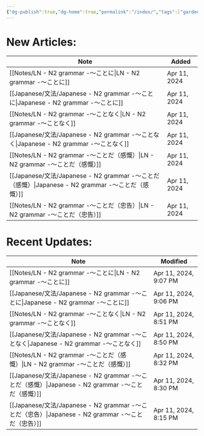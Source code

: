 ```yaml
---
{"dg-publish":true,"dg-home":true,"permalink":"/index/","tags":["gardenEntry"],"dgPassFrontmatter":true}
---
```


 
# New Articles:

| Note                                                                                | Added        |
| ----------------------------------------------------------------------------------- | ------------ |
| [[Notes/LN - N2 grammar -～ことに\|LN - N2 grammar -～ことに]]                           | Apr 11, 2024 |
| [[Japanese/文法/Japanese - N2 grammar -～ことに\|Japanese - N2 grammar -～ことに]]         | Apr 11, 2024 |
| [[Notes/LN - N2 grammar -～ことなく\|LN - N2 grammar -～ことなく]]                         | Apr 11, 2024 |
| [[Japanese/文法/Japanese - N2 grammar -～ことなく\|Japanese - N2 grammar -～ことなく]]       | Apr 11, 2024 |
| [[Notes/LN - N2 grammar -～ことだ（感慨）\|LN - N2 grammar -～ことだ（感慨）]]                   | Apr 11, 2024 |
| [[Japanese/文法/Japanese - N2 grammar -～ことだ（感慨）\|Japanese - N2 grammar -～ことだ（感慨）]] | Apr 11, 2024 |
| [[Notes/LN - N2 grammar -～ことだ（忠告）\|LN - N2 grammar -～ことだ（忠告）]]                   | Apr 11, 2024 |
# Recent Updates:

| Note                                                                                | Modified              |
| ----------------------------------------------------------------------------------- | --------------------- |
| [[Notes/LN - N2 grammar -～ことに\|LN - N2 grammar -～ことに]]                           | Apr 11, 2024, 9:07 PM |
| [[Japanese/文法/Japanese - N2 grammar -～ことに\|Japanese - N2 grammar -～ことに]]         | Apr 11, 2024, 9:06 PM |
| [[Notes/LN - N2 grammar -～ことなく\|LN - N2 grammar -～ことなく]]                         | Apr 11, 2024, 8:51 PM |
| [[Japanese/文法/Japanese - N2 grammar -～ことなく\|Japanese - N2 grammar -～ことなく]]       | Apr 11, 2024, 8:50 PM |
| [[Notes/LN - N2 grammar -～ことだ（感慨）\|LN - N2 grammar -～ことだ（感慨）]]                   | Apr 11, 2024, 8:32 PM |
| [[Japanese/文法/Japanese - N2 grammar -～ことだ（感慨）\|Japanese - N2 grammar -～ことだ（感慨）]] | Apr 11, 2024, 8:30 PM |
| [[Japanese/文法/Japanese - N2 grammar -～ことだ（忠告）\|Japanese - N2 grammar -～ことだ（忠告）]] | Apr 11, 2024, 8:15 PM |
